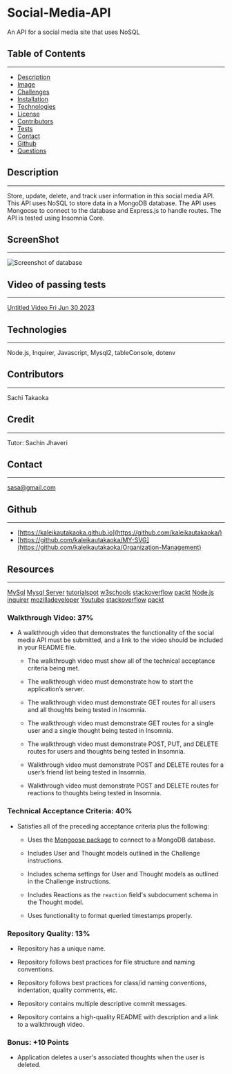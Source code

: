 # Social-Media-API
An API for a social media site that uses NoSQL

 ## Table of Contents
 ---
  - [Description](#Description)
  - [Image](#Image)
  - [Challenges](#Challenges)
  - [Installation](#Installation)
  - [Technologies](#Technologies)
  - [License](#License)
  - [Contributors](#Contributors)
  - [Tests](#Tests)
  - [Contact](#Contact)
  - [Github](#github)
  - [Questions](#questions)
  
  ## Description
  ---
  Store, update, delete, and track user information in this social media API. This API uses NoSQL to store data in a MongoDB database. The API uses Mongoose to connect to the database and Express.js to handle routes. The API is tested using Insomnia Core.

  ## ScreenShot
  ---
  ![Screenshot of database]()

  ## Video of passing tests
  ---
 [Untitled Video Fri Jun 30 2023](https://app.castify.com/view/ec084d16-cb47-4474-a19b-c98a9fce64f8)


  ## Technologies
  ---
  Node.js, Inquirer, Javascript, Mysql2, tableConsole, dotenv

  ## Contributors
  ---
  Sachi Takaoka

  ## Credit
  ---
  Tutor: Sachin Jhaveri

  ## Contact
  ---
  sasa@gmail.com

  ## Github
  ---
  - [https://kaleikautakaoka.github.io](https://github.com/kaleikautakaoka/)
  - [https://github.com/kaleikautakaoka/MY-SVG](https://github.com/kaleikautakaoka/Organization-Management)

  ## Resources
  ---
[MySql](https://dev.mysql.com/doc/)
[Mysql Server](https://dev.mysql.com/doc/refman/8.0/en/help.html)
[tutorialspot](https://www.tutorialspoint.com/mysql/mysql-select-database.html)
[w3schools](https://www.w3schools.com/mysql/mysql_select.asp)
[stackoverflow](https://stackoverflow.co/teams/?utm_source=adwords&utm_medium=ppc&utm_campaign=kb_teams_search_nb_dsa_targeted_audiences_namer&_bt=658164167919&_bk=&_bm=&_bn=g&gclid=CjwKCAjw-vmkBhBMEiwAlrMeF6t62u2_YPgOhZlqF8IaB6aH_RpLce6VnEaeK-T8AYuyqca1LnhevhoCKTwQAvD_BwE)
[packt](https://subscription.packtpub.com/book/web-development/9781788395540/11/ch11lvl1sec66/organizing-test-with-describe)
[Node.js](https://nodejs.org/en)
[inquirer](https://www.npmjs.com/package/inquirer)
[mozilladeveloper](https://developer.mozilla.org/en-US/docs/Learn)
[Youtube](https://www.youtube.com/)
[stackoverflow](https://stackoverflow.co/teams/?utm_source=adwords&utm_medium=ppc&utm_campaign=kb_teams_search_nb_dsa_targeted_audiences_namer&_bt=658164167919&_bk=&_bm=&_bn=g&gclid=CjwKCAjw-vmkBhBMEiwAlrMeF6t62u2_YPgOhZlqF8IaB6aH_RpLce6VnEaeK-T8AYuyqca1LnhevhoCKTwQAvD_BwE)
[packt](https://subscription.packtpub.com/book/web-development/9781788395540/11/ch11lvl1sec66/organizing-test-with-describe)






### Walkthrough Video: 37%

* A walkthrough video that demonstrates the functionality of the social media API must be submitted, and a link to the video should be included in your README file.

  * The walkthrough video must show all of the technical acceptance criteria being met.

  * The walkthrough video must demonstrate how to start the application’s server.

  * The walkthrough video must demonstrate GET routes for all users and all thoughts being tested in Insomnia.

  * The walkthrough video must demonstrate GET routes for a single user and a single thought being tested in Insomnia.

  * The walkthrough video must demonstrate POST, PUT, and DELETE routes for users and thoughts being tested in Insomnia.

  * Walkthrough video must demonstrate POST and DELETE routes for a user’s friend list being tested in Insomnia.

  * Walkthrough video must demonstrate POST and DELETE routes for reactions to thoughts being tested in Insomnia.

### Technical Acceptance Criteria: 40%

* Satisfies all of the preceding acceptance criteria plus the following:

  * Uses the [Mongoose package](https://www.npmjs.com/package/mongoose) to connect to a MongoDB database.

  * Includes User and Thought models outlined in the Challenge instructions.

  * Includes schema settings for User and Thought models as outlined in the Challenge instructions.

  * Includes Reactions as the `reaction` field's subdocument schema in the Thought model.

  * Uses functionality to format queried timestamps properly.

### Repository Quality: 13%

* Repository has a unique name.

* Repository follows best practices for file structure and naming conventions.

* Repository follows best practices for class/id naming conventions, indentation, quality comments, etc.

* Repository contains multiple descriptive commit messages.

* Repository contains a high-quality README with description and a link to a walkthrough video.

### Bonus: +10 Points

* Application deletes a user's associated thoughts when the user is deleted.
